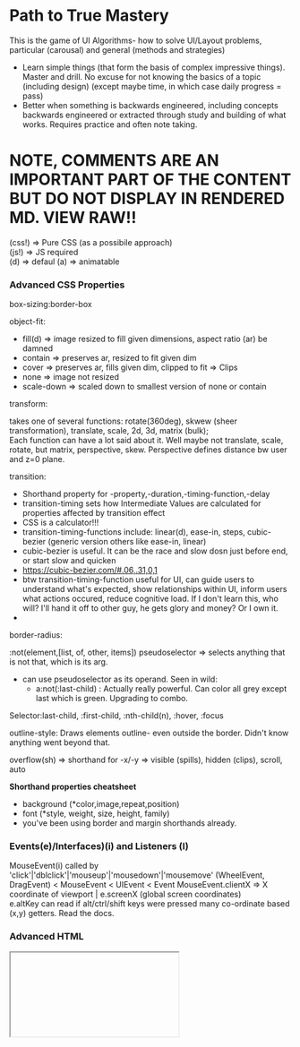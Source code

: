 # Path to True Mastery
This is the game of UI Algorithms- how to solve UI/Layout problems, particular (carousal) and general (methods and strategies)
- Learn simple things (that form the basis of complex impressive things). Master and drill. No excuse for not knowing the basics of a topic (including design) (except maybe time, in which case daily progress = pass)
- Better when something is backwards engineered, including concepts backwards engineered or extracted through study and building of what works. Requires practice and often note taking. 

# NOTE, COMMENTS ARE AN IMPORTANT PART OF THE CONTENT BUT DO NOT DISPLAY IN RENDERED MD. VIEW RAW!!
<!-- easier on the eyes for author to read -->

(css!) => Pure CSS (as a possibile approach)  
(js!) => JS required  
(d) => defaul
(a) => animatable

### Advanced CSS Properties

box-sizing:border-box 
<!-- enables including padding and border in an element's total w+h -->

object-fit: 
<!-- how an <img> or <video> should be resized to fit its container. -->
 <!-- Options:  -->
  - fill(d) => image resized to fill given dimensions, aspect ratio (ar) be damned
  - contain => preserves ar, resized to fit given dim
  - cover => preserves ar, fills given dim, clipped to fit => Clips
  - none => image not resized
  - scale-down => scaled down to smallest version of none or contain

transform: 
<!-- VERY POWERFUL PROPERTY in Modern Web Design -->
<!-- Rotate, scale, move or skew 2d or 3d element  -->
<!-- Learn transform and discover one of basic most powerful rendering UI tools. Can't do great CSS without transform -->
<!-- Modifies co-ordinate space of CSS visual formatting model -->
<!-- Options -->
takes one of several functions: rotate(360deg), skwew (sheer transformation), translate, scale, 2d, 3d, matrix (bulk);  
Each function can have a lot said about it. Well maybe not translate, scale, rotate, but matrix, perspective, skew.
Perspective defines distance bw user and z=0 plane.  

transition: 
 - Shorthand property for -property,-duration,-timing-function,-delay
 - transition-timing sets how Intermediate Values are calculated for properties affected by transition effect
 - CSS is a calculator!!! 
 - transition-timing-functions include: linear(d), ease-in, steps, cubic-bezier (generic version others like ease-in, linear)
 - cubic-bezier is useful. It can be the race and slow dosn just before end, or start slow and quicken
 - https://cubic-bezier.com/#.06,.31,0,1
 - btw transition-timing-function useful for UI, can guide users to understand what's expected, show relationships within UI, inform users what actions occured, reduce cognitive load. If I don't learn this, who will? I'll hand it off to other guy, he gets glory and money? Or I own it. 
 - 


border-radius:
<!-- You know what it does, you've used it. To remember it, think about it's name  -->
<!-- It also has a 1-to-4 value syntax (like margin or padding) -->
<!-- Ergo you can style individual corners differently -->

:not(element,[list, of, other, items]) pseudoselector => selects anything that is not that, which is its arg. 
<!-- There's math and functions in CSS -->
- can use pseudoselector as its operand. Seen in wild: 
  - a:not(:last-child) : Actually really powerful. Can color all grey except last which is green. Upgrading to combo. 

Selector:last-child, :first-child, :nth-child(n), :hover, :focus
<!-- selector at child level (i.e. not at palrent) Does not even need parent (anymore) -->

outline-style: Draws elements outline- even outside the border. Didn't know anything went beyond that.

overflow(sh) => shorthand for -x/-y => visible (spills), hidden (clips), scroll, auto 


**Shorthand properties cheatsheet**
<!-- reminder if values aren't set in shorthand they override previous values with inherit -->
- background (*color,image,repeat,position)
- font (*style, weight, size, height, family)
- you've been using border and margin shorthands already. 

### Events(e)/Interfaces)(i) and Listeners (l)

MouseEvent(i) called by 'click'|'dblclick'|'mouseup'|'mousedown'|'mousemove'
   (WheelEvent, DragEvent) < MouseEvent < UIEvent < Event 
    MouseEvent.clientX => X coordinate of viewport | e.screenX (global screen coordinates)  
    e.altKey can read if alt/ctrl/shift keys were pressed
    many co-ordinate based (x,y) getters. Read the docs. 




### Advanced HTML  
<iframe> => renders a whole new document object within a document object, viewport or browser window. 
<!-- Returns double flaoting point -->
<!-- used on mozilla.org to do demos. Classname used is 'sample-code-frame'. Should be self explanatory. Sandbox of demo in their case.  -->

contenteditable global attribute (no need for value) makes element editable by user!!
global means can be used on all elements (though may not have an effect on some)



### Patterns and Combinations seen in wild
1. querySelectorAll += loop += attach eventlistener/ callback function to each:
  -- Some elements can be invibisle or inaccessible to user in present state, requiring changes to allow opening (e.g. tree structure)
2. transform translate(x) transition --> trans trans trans
3. a:not(:last-child) --> get all but last. Duck Duck Greyduck
4. mousedown + mousemove + mouseup combo for drawing or dragging 
5. Position: Relative of Parent (does not move element unless you specify top|bottom|left|right-- but adds a new formatting context)
<!-- 5. position:relative top:50px left:50px anchor a button inside another component -->
6. Trick to centering things
 - make a parent element with it's own block formatting context by giving it position: relative (does not move it)
  -- give its child that you want to position in the center a position absolute, and give it 50%
  --- give it negative margin equal to half of its pixel width or height, whichever you need to adjust.  



### Learning Stack
-Media Queries  
-Animation  

## Components of a modern website  
Just look around (as this repo is built up)

Buttons Buttons. What is a button, what makes a button a button? It's semantic to use a <button> tag but isn't <a> also semantic? in just a few lines of css Moz;//a on codepen rendered <a> tags to look like buttons (while illustrating transition). Form and function. They wanted to illustrate transition. Color was the transition property, duration was 1 second (interval), timing func was ease-out.  


# Personal Notes:
Must understand the event model. You're getting a good handle on the DOM model. You thought you knew the box model but today you learned and read about the box tree generation, and flow. There is so much more to learn. Beware of false expectations from ignorance (i.e. you shouldn't be able to do stuff without certain knowledge that you don't even know you don't have. Get the knowledge and then assess yourself).
Event model is next big thing. See events as triggers. See them as values passed. HOw are they captured? What data/payload do they carry (e.g. target/.value)? Click is key event easy to understand, but get broader. Load event. Think more abstractly, like a machine. Like the compiler/interpreter/renderer. Mouseover events. Event listeners-- they consume resources? So an element is what listens, when instructed to by JS? JS instructs client browser to assign listener to given element, and it consumes resources? Does it tick or poll? Does it require garbage collection (at least in edge cases? -- there must be a reason why my forward/backwards buttons snapped quick but when I did the same functionality with keypresses inside modal, by 5th forward press it was lagging and hanging. Is this garbage collection thing, or node --hmm yeah, if node element is removed from DOM, seems it would follow the listener is too, but if the listener is more general to the container or a node that won't be taken away, it would linger. But did I add multiple on each page of modal? And how dose that work 'time complexity' wise. Is it O(n)? If so, it shouldn't hang after 5. Curious. And what when they have the same function (actually same listener function on same key. Do they override?)
Transition is an event, whose parent is event. 
- Does this mean the coding or abstract model of CSS is OOP? It is OOP like, even if its implementation is not, which I wouldn't see why it's not. It is. It has to be. But they talk of inheritance. Event is parent. TransitionEvent is one child of Event parent. Think in OOP terms. Will help your career, to start thinking early, often and at highest levels of hierarchy. 

I think I struggled with UI because I never dove deep into it. There are so many places to get templaes. You have to have a core base independent understanding though. Templates should not be a crutch but a tool that you can totally wield and work your way around. But they're everywhere. But to really master this you have to study systematically. 